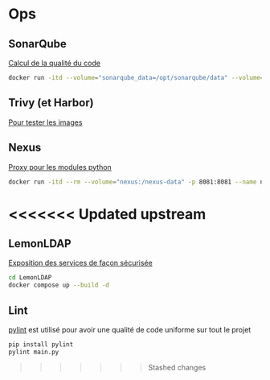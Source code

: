 # Ops

## SonarQube

[Calcul de la qualité du code](https://www.sonarsource.com/products/sonarqube/downloads/)

```bash
docker run -itd --volume="sonarqube_data=/opt/sonarqube/data" --volume="sonarqube_logs=/opt/sonarqube/logs" --volume="sonarqube_extensions=/opt/sonarqube/extensions" --name sonarqube-custom -p 9000:9000 sonarqube:lts-community
```

## Trivy (et Harbor)

[Pour tester les images](https://github.com/aquasecurity/trivy)

## Nexus

[Proxy pour les modules python](https://www.sonatype.com/products/sonatype-nexus-repository)

```bash
docker run -itd --rm --volume="nexus:/nexus-data" -p 8081:8081 --name nexus sonatype/nexus3:3.71.0-java17-alpine
```
<<<<<<< Updated upstream
=======

## LemonLDAP

[Exposition des services de façon sécurisée](https://lemonldap-ng.org/)

```bash
cd LemonLDAP
docker compose up --build -d
```

## Lint

[pylint](https://github.com/pylint-dev/pylint) est utilisé pour avoir une qualité de code uniforme sur tout le projet

```bash
pip install pylint
pylint main.py
```
>>>>>>> Stashed changes
